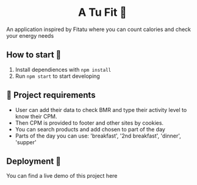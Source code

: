 <h1 align="center"> A Tu Fit 🍎
</h1>


An application inspired by Fitatu where you can count calories and check your energy needs

## How to start 🚀

1. Install dependiences with `npm install`
2. Run `npm start` to start developing

## 📝 Project requirements 

- User can add their data to check BMR and type their activity level to know their CPM.
- Then CPM is provided to footer and other sites by cookies.
- You can search products and add chosen to part of the day
- Parts of the day you can use: 'breakfast', '2nd breakfast', 'dinner', 'supper'
## Deployment 🚀

You can find a live demo of this project here
